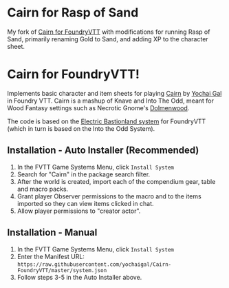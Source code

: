 # Cairn for Rasp of Sand

My fork of [Cairn for FoundryVTT](https://github.com/yochaigal/Cairn-FoundryVTT) with modifications for running Rasp of Sand, primarily renaming Gold to Sand, and adding XP to the character sheet.

# Cairn for FoundryVTT!

Implements basic character and item sheets for playing [Cairn](https://cairnrpg.com) by [Yochai Gal](https://newschoolrevolution.com) in Foundry VTT. Cairn is a mashup of Knave and Into The Odd, meant for Wood Fantasy settings such as Necrotic Gnome's [Dolmenwood](https://necroticgnome.com/collections/dolmenwood).

The code is based on the [Electric Bastionland system](https://github.com/mvdleden/electric-bastionland-FoundryVTT/) for FoundryVTT (which in turn is based on the Into the Odd System).

## Installation - Auto Installer (Recommended)

1. In the FVTT Game Systems Menu, click `Install System`
2. Search for "Cairn" in the package search filter.
3. After the world is created, import each of the compendium gear, table and macro packs.
4. Grant player Observer permissions to the macro and to the items imported so they can view items clicked in chat.
5. Allow player permissions to "creator actor".

## Installation - Manual

1. In the FVTT Game Systems Menu, click `Install System`
2. Enter the Manifest URL: `https://raw.githubusercontent.com/yochaigal/Cairn-FoundryVTT/master/system.json`
3. Follow steps 3-5 in the Auto Installer above.
